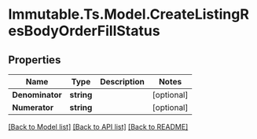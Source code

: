 # Immutable.Ts.Model.CreateListingResBodyOrderFillStatus

## Properties

Name | Type | Description | Notes
------------ | ------------- | ------------- | -------------
**Denominator** | **string** |  | [optional] 
**Numerator** | **string** |  | [optional] 

[[Back to Model list]](../README.md#documentation-for-models) [[Back to API list]](../README.md#documentation-for-api-endpoints) [[Back to README]](../README.md)

